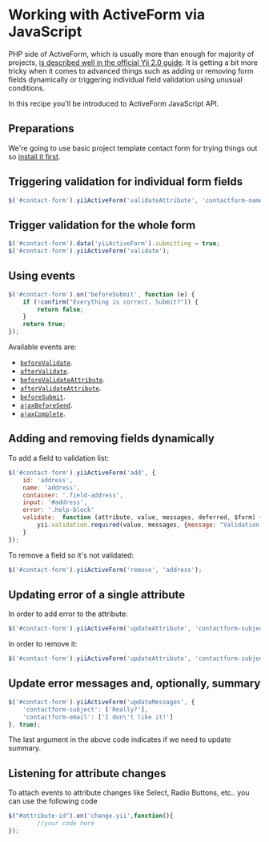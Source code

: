Working with ActiveForm via JavaScript
======================================

PHP side of ActiveForm, which is usually more than enough for majority of projects,
[is described well in the official Yii 2.0 guide](http://www.yiiframework.com/doc-2.0/guide-input-forms.html). It is getting
a bit more tricky when it comes to advanced things such as adding or removing form fields dynamically or triggering individual
field validation using unusual conditions.

In this recipe you'll be introduced to ActiveForm JavaScript API.

Preparations
------------

We're going to use basic project template contact form for trying things out so [install it first](http://www.yiiframework.com/doc-2.0/guide-start-installation.html).

Triggering validation for individual form fields
------------------------------------------------

```javascript
$('#contact-form').yiiActiveForm('validateAttribute', 'contactform-name');
```

Trigger validation for the whole form
-------------------------------------

```javascript
$('#contact-form').data('yiiActiveForm').submitting = true;
$('#contact-form').yiiActiveForm('validate');
```

Using events
------------

```javascript
$('#contact-form').on('beforeSubmit', function (e) {
	if (!confirm("Everything is correct. Submit?")) {
		return false;
	}
	return true;
});
```

Available events are:

- [`beforeValidate`](https://github.com/yiisoft/yii2/blob/master/framework/assets/yii.activeForm.js#L39).
- [`afterValidate`](https://github.com/yiisoft/yii2/blob/master/framework/assets/yii.activeForm.js#L50).
- [`beforeValidateAttribute`](https://github.com/yiisoft/yii2/blob/master/framework/assets/yii.activeForm.js#L64).
- [`afterValidateAttribute`](https://github.com/yiisoft/yii2/blob/master/framework/assets/yii.activeForm.js#L74).
- [`beforeSubmit`](https://github.com/yiisoft/yii2/blob/master/framework/assets/yii.activeForm.js#L83).
- [`ajaxBeforeSend`](https://github.com/yiisoft/yii2/blob/master/framework/assets/yii.activeForm.js#L93).
- [`ajaxComplete`](https://github.com/yiisoft/yii2/blob/master/framework/assets/yii.activeForm.js#L103).

Adding and removing fields dynamically
--------------------------------------

To add a field to validation list:

```javascript
$('#contact-form').yiiActiveForm('add', {
    id: 'address',
    name: 'address',
    container: '.field-address',
    input: '#address',
    error: '.help-block'
    validate:  function (attribute, value, messages, deferred, $form) {
        yii.validation.required(value, messages, {message: "Validation Message Here"});
    }
});
```

To remove a field so it's not validated:

```javascript
$('#contact-form').yiiActiveForm('remove', 'address');
```

Updating error of a single attribute
------------------------------------

In order to add error to the attribute:

```javascript
$('#contact-form').yiiActiveForm('updateAttribute', 'contactform-subject', ["I have an error..."]);
```

In order to remove it:

```javascript
$('#contact-form').yiiActiveForm('updateAttribute', 'contactform-subject', '');
```

Update error messages and, optionally, summary
----------------------------------------------

```javascript
$('#contact-form').yiiActiveForm('updateMessages', {
    'contactform-subject': ['Really?'],
    'contactform-email': ['I don\'t like it!']
}, true);
```

The last argument in the above code indicates if we need to update summary.

Listening for attribute changes
--------------------------------
To attach events to attribute changes like Select, Radio Buttons, etc.. you can use the following code

```javascript
$("#attribute-id").on('change.yii',function(){
        //your code here
});
```
